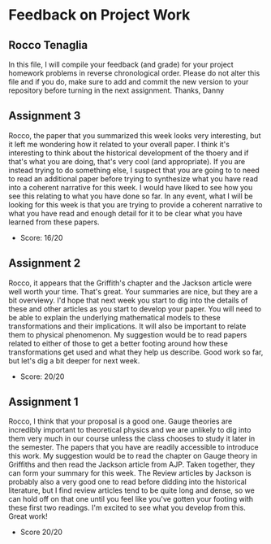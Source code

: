 # Feedback on Project Work
## Rocco Tenaglia

In this file, I will compile your feedback (and grade) for your project homework problems in reverse chronological order. Please do not alter this file and if you do, make sure to add and commit the new version to your repository before turning in the next assignment. Thanks, Danny

## Assignment 3

Rocco, the paper that you summarized this week looks very interesting, but it left me wondering how it related to your overall paper. I think it's interesting to think about the historical development of the thoery and if that's what you are doing, that's very cool (and appropriate). If you are instead trying to do something else, I suspect that you are going to to need to read an additional paper before trying to synthesize what you have read into a coherent narrative for this week. I would have liked to see how you see this relating to what you have done so far. In any event, what I will be looking for this week is that you are trying to provide a coherent narrative to what you have read and enough detail for it to be clear what you have learned from these papers.

* Score: 16/20

## Assignment 2

Rocco, it appears that the Griffith's chapter and the Jackson article were well worth your time. That's great. Your summaries are nice, but they are a bit overviewy. I'd hope that next week you start to dig into the details of these and other articles as you start to develop your paper. You will need to be able to explain the underlying mathematical models to these transformations and their implications. It will also be important to relate them to physical phenomenon. My suggestion would be to read papers related to either of those to get a better footing around how these transformations get used and what they help us describe. Good work so far, but let's dig a bit deeper for next week.

* Score: 20/20

## Assignment 1

Rocco, I think that your proposal is a good one. Gauge theories are incredibly important to theoretical physics and we are unlikely to dig into them very much in our course unless the class chooses to study it later in the semester. The papers that you have are readily accessible to introduce this work. My suggestion would be to read the chapter on Gauge theory in Griffiths and then read the Jackson article from AJP. Taken together, they can form your summary for this week. The Review articles by Jackson is probably also a very good one to read before didding into the historical literature, but I find review articles tend to be quite long and dense, so we can hold off on that one until you feel like you've gotten your footing with these first two readings. I'm excited to see what you develop from this. Great work!

* Score 20/20
